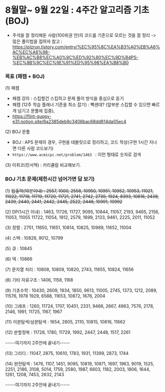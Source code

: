 # 8월말~ 9월 22일 : 4주간 알고리즘 기초 (BOJ) 
- 주석을 잘 정리해둔 사람(100위권 안)의 코드를 기준으로 모르는 것을 잘 정리 -> 많은 풀이법을 접하자
참고 : https://plzrun.tistory.com/entry/%EC%95%8C%EA%B3%A0%EB%A6%AC%EC%A6%98-%EB%AC%B8%EC%A0%9C%ED%92%80%EC%9D%B4PS-%EC%8B%9C%EC%9E%91%ED%95%98%EA%B8%B0

### 목표 (패캠 + BOJ)
(1) 패캠
- 패캠 강의 : 스킵할건 스킵하고 문제 풀이 방식을 중심으로 듣기
- 패캠 (12주 학습 플래너 기준을 최소 잡기) : 빡센데? (앞부분 스킵할 수 있으면 빠르게 넘기고 문풀에 집중), 
-  https://flint-guppy-e31.notion.site/6a2385deb9c3406bac68dd814da05ec4 
    
(2) BOJ 문풀
- BOJ :  APS 문제의 경우, 구현을 테블릿으로 정리하고, 코드 작성(구현 1시간 지나면 다른 사람 코드보기)
- `https://www.acmicpc.net/problem/1463 ` : 이런 형태로 숫자로 검색

(3) 이취코(민서책) : 커리큘럼 비교해보기.


### BOJ 기초 문제(제한시간 넘어가면 답 보기)

(1) ~~입출력(10분이내) : 2557, 1000, 2558, 10950, 10951, 10952, 10953, 11021, 11022, 11718, 11719, 11720, 11721, 2741, 2742, 2739, 1924, 8393, 10818, 2438, 2439, 2440, 2441, 2442, 2445, 2522, 2446, 10991, 10992~~

(2)  DP(1시간 이내) : 1463, 11726, 11727, 9095, 10844, 11057, 2193, 9465, 2156, 11053, 11055 11722, 11054, 1912, 2579, 1699, 2133, 9461, 2225, 2011, 11052

(3) 정렬 : 2751, 11650, 11651, 10814, 10825, 10989, 11652, 11004

(4) 스택 : 10828, 9012, 10799

(5) 큐 : 10845

(6) 덱 : 10866 

(7) 문자열 처리 : 10808, 10809, 10820, 2743, 11655, 10824, 11656

(8) 기타 자료구조 : 1406, 1158, 1168

(9) 기초수학 : 10430, 2609, 1934, 1850, 9613, 11005, 2745, 1373, 1212, 2089, 11576, 1978 1929, 6588, 11653, 10872, 1676, 2004

(10) 그래프 : 1260, 11724, 1707, 10451, 2331, 9466, 2667, 4963, 7576, 2178, 2146, 1991, 11725, 1167, 1967

(11) 이분탐색/삼분탐색 : 1654, 2805, 2110, 10815, 10816, 11662

(12) 분할정복 : 11728, 1780, 11729, 1992, 2447, 2448, 1517, 2261

-----여기까지 2주안에 끝내기-----

(13) 그리디 : 11047, 2875, 10610, 1783, 1931, 11399, 2873, 1744

(14) 완전탐색 : 1476, 1107, 1451, 9095, 10819, 10971, 1697, 1963, 9019, 1525, 2251, 2186, 3108, 5014, 1759, 2580, 1987, 6603, 1182, 2003, 1806, 1644, 1261, 1208, 7453, 2632, 2143

-----여기까지 2주안에 끝내기-----
